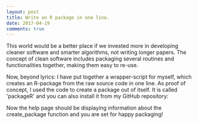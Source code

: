 ```yaml
---
layout: post
title: Write an R package in one line.
date: 2017-04-19
comments: true
---
```


This world would be a better place if we invested more in developing cleaner software and smarter algorithms, not writing longer papers. The concept of clean software includes packaging several routines and functionalities together, making them easy to re-use. 

Now, beyond lyrics: I have put together a wrapper-script for myself, which creates an R-package from the raw source code in one line. As proof of concept, I used the code to create a package out of itself. It is called 'packageR' and you can also  install it from my GitHub repository:

<script src="https://gist.github.com/elizavetasemenova/eb330be06bb6df9fe83cbe456ca8df22.js"></script>

Now the help page should be displaying information about the create_package function and you are set for happy packaging! 

